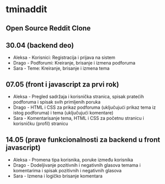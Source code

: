 # tminaddit
## Open Source Reddit Clone
## 30.04 (backend deo)
* Aleksa - Korisnici: Registracija i prijava na sistem
* Drago - Podforumi: Kreiranje, brisanje i izmena podforuma
* Sara - Teme: Kreiranje, brisanje i izmena tema
## 07.05 (front i javascript za prvi rok)
* Aleksa - Pregled sadržaja i korisnička stranica, spisak pratećih podforuma i spisak svih primljenih poruka
* Drago - HTML i CSS za prikaz podforuma (uključujući prikaz tema iz istog podforuma) i tema (uključujući komentare)
* Sara - Komentarisanje tema, HTML i CSS za početnu stranicu i korisničku (profil) stranicu
## 14.05 (prave funkcionalnosti za backend u front javascript)
* Aleksa - Promena tipa korisnika, poruke između korisnika
* Drago - Dodeljivanje pozitivnih i negativnih glasova temama i komentarima i spisak pozitivnih i negativnih glasova
* Sara -  Izmena i logičko brisanje komentara
